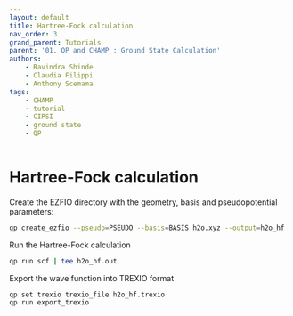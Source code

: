 ```yaml
---
layout: default
title: Hartree-Fock calculation
nav_order: 3
grand_parent: Tutorials
parent: '01. QP and CHAMP : Ground State Calculation'
authors:
    - Ravindra Shinde
    - Claudia Filippi
    - Anthony Scemama
tags:
    - CHAMP
    - tutorial
    - CIPSI
    - ground state
    - QP
---
```


# Hartree-Fock calculation

Create the EZFIO directory with the geometry, basis and pseudopotential
parameters:

```bash
qp create_ezfio --pseudo=PSEUDO --basis=BASIS h2o.xyz --output=h2o_hf
```

Run the Hartree-Fock calculation

```bash
qp run scf | tee h2o_hf.out
```

Export the wave function into TREXIO format

```bash
qp set trexio trexio_file h2o_hf.trexio
qp run export_trexio
```

